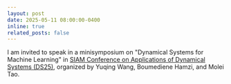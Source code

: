 ```yaml
---
layout: post
date: 2025-05-11 08:00:00-0400
inline: true
related_posts: false
---
```


I am invited to speak in a minisymposium on "Dynamical Systems for Machine Learning" in [SIAM Conference on Applications of Dynamical Systems (DS25)](https://www.siam.org/conferences-events/siam-conferences/ds25/), organized by Yuqing Wang, Boumediene Hamzi, and Molei Tao. 